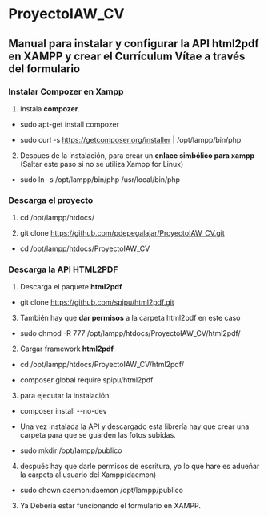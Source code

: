 # ProyectoIAW_CV
## Manual para instalar y configurar la API html2pdf en XAMPP y crear el Currículum Vítae a través del formulario

### Instalar Compozer en Xampp

1. instala **compozer**.

- sudo apt-get install compozer 

- sudo curl -s https://getcomposer.org/installer | /opt/lampp/bin/php

2. Despues  de la instalación, para crear un **enlace simbólico para xampp** (Saltar este paso si no se utiliza Xampp for Linux)

- sudo ln -s /opt/lampp/bin/php /usr/local/bin/php

### Descarga el proyecto

1. cd /opt/lampp/htdocs/

2. git clone https://github.com/pdepegalajar/ProyectoIAW_CV.git

- cd /opt/lampp/htdocs/ProyectoIAW_CV


### Descarga la API HTML2PDF

1. Descarga el paquete **html2pdf**

- git clone https://github.com/spipu/html2pdf.git

3. También hay que **dar permisos** a la carpeta html2pdf en este caso

- sudo chmod -R 777 /opt/lampp/htdocs/ProyectoIAW_CV/html2pdf/

2. Cargar framework **html2pdf**

- cd /opt/lampp/htdocs/ProyectoIAW_CV/html2pdf/

- composer global require spipu/html2pdf

3. para ejecutar la instalación.

- composer install --no-dev
- Una vez instalada la API y descargado esta librería hay que crear una carpeta para que se guarden las fotos subidas.

- sudo mkdir /opt/lampp/publico

4. después hay que darle permisos de escritura, yo lo que hare es adueñar la carpeta al usuario del Xampp(daemon)

- sudo chown daemon:daemon /opt/lampp/publico

3. Ya Debería estar funcionando el formulario en XAMPP.
